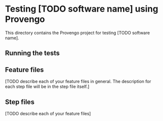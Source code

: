 # Testing [TODO software name] using Provengo
This directory contains the Provengo project for testing [TODO software name].

## Running the tests

## Feature files
[TODO describe each of your feature files in general. The description for each step file will be in the step file itself.]

## Step files
[TODO describe each of your feature files]